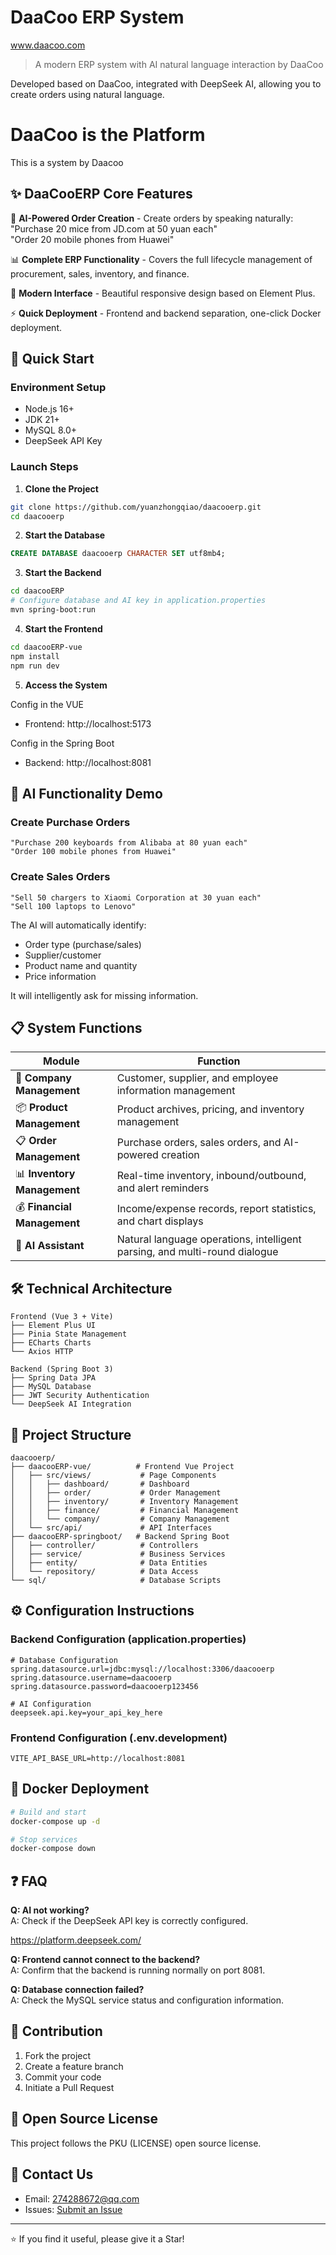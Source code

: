 # DaaCoo ERP System  

www.daacoo.com  

> A modern ERP system with AI natural language interaction by DaaCoo  

Developed based on DaaCoo, integrated with DeepSeek AI, allowing you to create orders using natural language.  

# DaaCoo is the Platform

This is a system by Daacoo

## ✨ DaaCooERP Core Features  

🤖 **AI-Powered Order Creation** - Create orders by speaking naturally:  
"Purchase 20 mice from JD.com at 50 yuan each"  
"Order 20 mobile phones from Huawei"  

📊 **Complete ERP Functionality** - Covers the full lifecycle management of procurement, sales, inventory, and finance.  

🎨 **Modern Interface** - Beautiful responsive design based on Element Plus.  

⚡ **Quick Deployment** - Frontend and backend separation, one-click Docker deployment.  

## 🚀 Quick Start  

### Environment Setup  
- Node.js 16+  
- JDK 21+  
- MySQL 8.0+  
- DeepSeek API Key  

### Launch Steps  

1. **Clone the Project**  
```bash  
git clone https://github.com/yuanzhongqiao/daacooerp.git
cd daacooerp  
```  

2. **Start the Database**  
```sql  
CREATE DATABASE daacooerp CHARACTER SET utf8mb4;  
```  

3. **Start the Backend**  
```bash  
cd daacooERP
# Configure database and AI key in application.properties  
mvn spring-boot:run  
```  

4. **Start the Frontend**  
```bash  
cd daacooERP-vue  
npm install  
npm run dev  
```  

5. **Access the System**  

Config in the VUE
- Frontend: http://localhost:5173     

Config in the Spring Boot
- Backend: http://localhost:8081  

## 🎯 AI Functionality Demo  

### Create Purchase Orders  
```  
"Purchase 200 keyboards from Alibaba at 80 yuan each"  
"Order 100 mobile phones from Huawei"  
```  

### Create Sales Orders  
```  
"Sell 50 chargers to Xiaomi Corporation at 30 yuan each"  
"Sell 100 laptops to Lenovo"  
```  

The AI will automatically identify:  
- Order type (purchase/sales)  
- Supplier/customer  
- Product name and quantity  
- Price information  

It will intelligently ask for missing information.  

## 📋 System Functions  

| Module | Function |  
|--------|----------|  
| 🏢 **Company Management** | Customer, supplier, and employee information management |  
| 📦 **Product Management** | Product archives, pricing, and inventory management |  
| 📋 **Order Management** | Purchase orders, sales orders, and AI-powered creation |  
| 📊 **Inventory Management** | Real-time inventory, inbound/outbound, and alert reminders |  
| 💰 **Financial Management** | Income/expense records, report statistics, and chart displays |  
| 🤖 **AI Assistant** | Natural language operations, intelligent parsing, and multi-round dialogue |  

## 🛠️ Technical Architecture  

```  
Frontend (Vue 3 + Vite)  
├── Element Plus UI  
├── Pinia State Management  
├── ECharts Charts  
└── Axios HTTP  

Backend (Spring Boot 3)  
├── Spring Data JPA  
├── MySQL Database  
├── JWT Security Authentication  
└── DeepSeek AI Integration  
```  

## 📁 Project Structure  

```  
daacooerp/  
├── daacooERP-vue/          # Frontend Vue Project  
│   ├── src/views/           # Page Components  
│   │   ├── dashboard/       # Dashboard  
│   │   ├── order/           # Order Management  
│   │   ├── inventory/       # Inventory Management  
│   │   ├── finance/         # Financial Management  
│   │   └── company/         # Company Management  
│   └── src/api/             # API Interfaces  
├── daacooERP-springboot/   # Backend Spring Boot  
│   ├── controller/          # Controllers  
│   ├── service/             # Business Services  
│   ├── entity/              # Data Entities  
│   └── repository/          # Data Access  
└── sql/                     # Database Scripts  
```  

## ⚙️ Configuration Instructions  

### Backend Configuration (application.properties)  
```properties  
# Database Configuration  
spring.datasource.url=jdbc:mysql://localhost:3306/daacooerp  
spring.datasource.username=daacooerp   
spring.datasource.password=daacooerp123456  

# AI Configuration  
deepseek.api.key=your_api_key_here  
```  

### Frontend Configuration (.env.development)  
```env  
VITE_API_BASE_URL=http://localhost:8081  
```  

## 🐳 Docker Deployment  

```bash  
# Build and start  
docker-compose up -d  

# Stop services  
docker-compose down  
```  

## ❓ FAQ  

**Q: AI not working?**  
A: Check if the DeepSeek API key is correctly configured.  

https://platform.deepseek.com/

**Q: Frontend cannot connect to the backend?**  
A: Confirm that the backend is running normally on port 8081.  

**Q: Database connection failed?**  
A: Check the MySQL service status and configuration information.  

## 🤝 Contribution  

1. Fork the project  
2. Create a feature branch  
3. Commit your code  
4. Initiate a Pull Request  

## 📝 Open Source License  

This project follows the PKU (LICENSE) open source license.  

## 📧 Contact Us  

- Email: 274288672@qq.com  
- Issues: [Submit an Issue](../../issues)  

---  

⭐ If you find it useful, please give it a Star!
